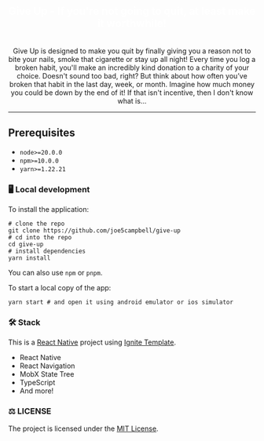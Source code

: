 <div align="center">
  <h2 style="color: white; text-align: center;">
    <strong>Give Up - If you're not going to quit, at least make it worthwhile!</strong>
  </h2>
  <br>
    Give Up is designed to make you quit by finally giving you a reason not to bite your nails, smoke that cigarette or stay up all night! Every time you log a broken habit, you'll make an incredibly kind donation to a charity of your choice. Doesn't sound too bad, right? But think about how often you’ve broken that habit in the last day, week, or month. Imagine how much money you could be down by the end of it! If that isn't incentive, then I don't know what is...
  </p>
</div>

---

## Prerequisites

- `node>=20.0.0`
- `npm>=10.0.0`
- `yarn>=1.22.21`

### 🖥️ Local development

To install the application:

```shell
# clone the repo
git clone https://github.com/joe5campbell/give-up
# cd into the repo
cd give-up
# install dependencies
yarn install
```

You can also use `npm` or `pnpm`.

To start a local copy of the app:

```shell
yarn start # and open it using android emulator or ios simulator
```

### 🛠 Stack

This is a [React Native](https://reactnative.dev/) project using [Ignite Template](https://github.com/infinitered/ignite/).

- React Native
- React Navigation
- MobX State Tree
- TypeScript
- And more!

### :balance_scale: LICENSE

The project is licensed under the [MIT License](LICENSE).
